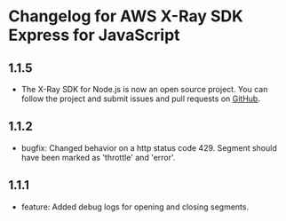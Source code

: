# Changelog for AWS X-Ray SDK Express for JavaScript
<!--LATEST=2.2.0-->
<!--ENTRYINSERT-->

## 1.1.5
* The X-Ray SDK for Node.js is now an open source project. You can follow the project and submit issues and pull requests on [GitHub](https://github.com/aws/aws-xray-sdk-node).

## 1.1.2
* bugfix: Changed behavior on a http status code 429. Segment should have been marked as 'throttle' and 'error'.

## 1.1.1
* feature: Added debug logs for opening and closing segments.

